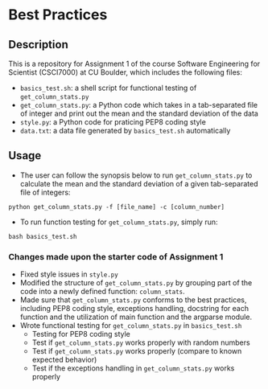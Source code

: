 # Best Practices

## Description
This is a repository for Assignment 1 of the course Software Engineering for Scientist (CSCI7000) at CU Boulder, which includes the following files:
- `basics_test.sh`: a shell script for functional testing of `get_column_stats.py`
- `get_column_stats.py`: a Python code which takes in a tab-separated file of integer and print out the mean and the standard deviation of the data
- `style.py`: a Python code for praticing PEP8 coding style
- `data.txt`: a data file generated by `basics_test.sh` automatically 

## Usage
- The user can follow the synopsis below to run `get_column_stats.py` to calculate the mean and the standard deviation of a given tab-separated file of integers:
```
python get_column_stats.py -f [file_name] -c [column_number]
```
- To run function testing for `get_column_stats.py`, simply run:
```
bash basics_test.sh
```

### Changes made upon the starter code of Assignment 1
- Fixed style issues in ​`style.py`
- Modified the structure of `get_column_stats.py` by grouping part of the code into a newly defined function: `column_stats`.
- Made sure that `get_column_stats.py` conforms to the best practices, including PEP8 coding style, exceptions handling, docstring for each function and the utilization of main function and the argparse module.
- Wrote functional testing for `get_column_stats.py` in `basics_test.sh`
    - Testing for PEP8 coding style
    - Test if `get_column_stats.py` works properly with random numbers
    - Test if `get_column_stats.py` works properly (compare to known expected behavior)
    - Test if the exceptions handling in `get_column_stats.py` works properly